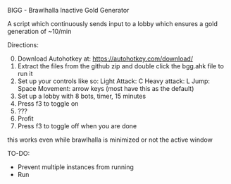 BIGG - Brawlhalla Inactive Gold Generator

A script which continuously sends input to a lobby which ensures a gold generation of ~10/min


Directions:

0. Download Autohotkey at: https://autohotkey.com/download/
0. Extract the files from the github zip and double click the bgg.ahk file to run it
0. Set up your controls like so:
      Light Attack: C
      Heavy attack: L
      Jump: Space
      Movement: arrow keys (most have this as the default)
1. Set up a lobby with 8 bots, timer, 15 minutes
2. Press f3 to toggle on
3. ???
4. Profit
5. Press f3 to toggle off when you are done


this works even while brawlhalla is minimized or not the active window

TO-DO:
* Prevent multiple instances from running
* Run 

